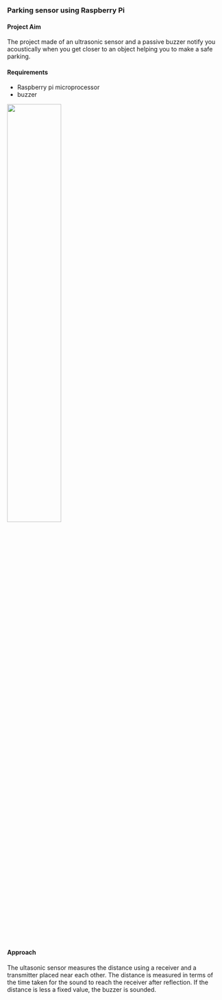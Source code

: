 ### Parking sensor using Raspberry Pi
#### Project Aim
The project made of an ultrasonic sensor and a passive buzzer notify you acoustically when you get closer to an object helping you to make a safe parking.         
#### Requirements
- Raspberry pi microprocessor
- buzzer    
<img src="https://hackster.imgix.net/uploads/attachments/1304545/_bY0m2BT99W.blob?auto=compress%2Cformat&w=900&h=675&fit=min" width=50% height=50%>   

#### Approach
The ultasonic sensor measures the distance using a receiver and a transmitter placed near each other. The distance is measured in terms of the time taken for the sound to reach
the receiver after reflection. If the distance is less a fixed value, the buzzer is sounded. 
